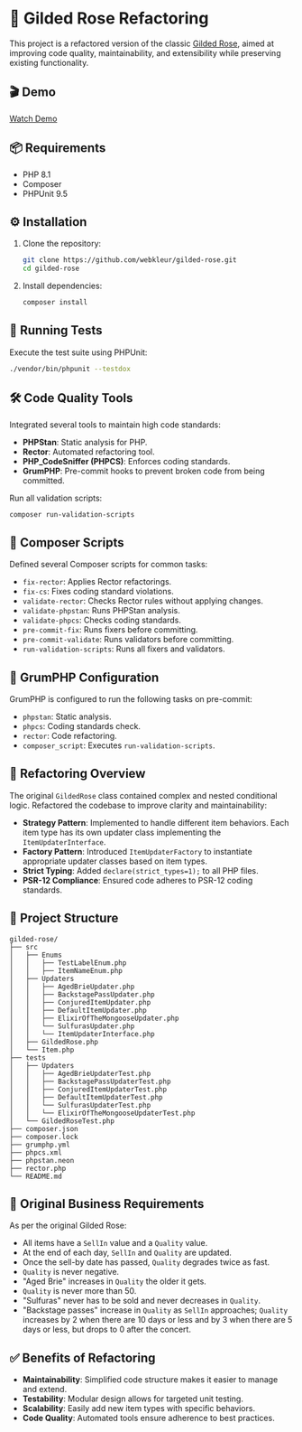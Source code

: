 
# 🏰 Gilded Rose Refactoring

This project is a refactored version of the classic [Gilded Rose](https://github.com/zibios/gilded-rose-php/tree/main), aimed at improving code quality, maintainability, and extensibility while preserving existing functionality.

## 🎬 Demo
 [Watch Demo](https://app.screencast.com/TcSeyvABPuTro)
## 📦 Requirements

- PHP 8.1
- Composer
- PHPUnit 9.5

## ⚙️ Installation

1. Clone the repository:
   ```bash
   git clone https://github.com/webkleur/gilded-rose.git
   cd gilded-rose
   ```

2. Install dependencies:
   ```bash
   composer install
   ```

## 🧪 Running Tests

Execute the test suite using PHPUnit:
```bash
./vendor/bin/phpunit --testdox
```

## 🛠️ Code Quality Tools

Integrated several tools to maintain high code standards:

- **PHPStan**: Static analysis for PHP.
- **Rector**: Automated refactoring tool.
- **PHP_CodeSniffer (PHPCS)**: Enforces coding standards.
- **GrumPHP**: Pre-commit hooks to prevent broken code from being committed.

Run all validation scripts:
```bash
composer run-validation-scripts
```

## 🧰 Composer Scripts

Defined several Composer scripts for common tasks:

- `fix-rector`: Applies Rector refactorings.
- `fix-cs`: Fixes coding standard violations.
- `validate-rector`: Checks Rector rules without applying changes.
- `validate-phpstan`: Runs PHPStan analysis.
- `validate-phpcs`: Checks coding standards.
- `pre-commit-fix`: Runs fixers before committing.
- `pre-commit-validate`: Runs validators before committing.
- `run-validation-scripts`: Runs all fixers and validators.

## 🔧 GrumPHP Configuration

GrumPHP is configured to run the following tasks on pre-commit:

- `phpstan`: Static analysis.
- `phpcs`: Coding standards check.
- `rector`: Code refactoring.
- `composer_script`: Executes `run-validation-scripts`.

## 🧱 Refactoring Overview

The original `GildedRose` class contained complex and nested conditional logic. Refactored the codebase to improve clarity and maintainability:

- **Strategy Pattern**: Implemented to handle different item behaviors. Each item type has its own updater class implementing the `ItemUpdaterInterface`.
- **Factory Pattern**: Introduced `ItemUpdaterFactory` to instantiate appropriate updater classes based on item types.
- **Strict Typing**: Added `declare(strict_types=1);` to all PHP files.
- **PSR-12 Compliance**: Ensured code adheres to PSR-12 coding standards.

## 📂 Project Structure

```
gilded-rose/
├── src
│   ├── Enums
│   │   ├── TestLabelEnum.php
│   │   ├── ItemNameEnum.php
│   ├── Updaters
│   │   ├── AgedBrieUpdater.php
│   │   ├── BackstagePassUpdater.php
│   │   ├── ConjuredItemUpdater.php
│   │   ├── DefaultItemUpdater.php
│   │   ├── ElixirOfTheMongooseUpdater.php
│   │   └── SulfurasUpdater.php
│   │   └── ItemUpdaterInterface.php
│   ├── GildedRose.php
│   └── Item.php
├── tests
│   ├── Updaters
│   │   ├── AgedBrieUpdaterTest.php
│   │   ├── BackstagePassUpdaterTest.php
│   │   ├── ConjuredItemUpdaterTest.php
│   │   ├── DefaultItemUpdaterTest.php
│   │   └── SulfurasUpdaterTest.php
│   │   └── ElixirOfTheMongooseUpdaterTest.php
│   └── GildedRoseTest.php
├── composer.json
├── composer.lock
├── grumphp.yml
├── phpcs.xml
├── phpstan.neon
├── rector.php
└── README.md

```

## 📖 Original Business Requirements

As per the original Gilded Rose:

- All items have a `SellIn` value and a `Quality` value.
- At the end of each day, `SellIn` and `Quality` are updated.
- Once the sell-by date has passed, `Quality` degrades twice as fast.
- `Quality` is never negative.
- "Aged Brie" increases in `Quality` the older it gets.
- `Quality` is never more than 50.
- "Sulfuras" never has to be sold and never decreases in `Quality`.
- "Backstage passes" increase in `Quality` as `SellIn` approaches; `Quality` increases by 2 when there are 10 days or less and by 3 when there are 5 days or less, but drops to 0 after the concert.

## ✅ Benefits of Refactoring

- **Maintainability**: Simplified code structure makes it easier to manage and extend.
- **Testability**: Modular design allows for targeted unit testing.
- **Scalability**: Easily add new item types with specific behaviors.
- **Code Quality**: Automated tools ensure adherence to best practices.
